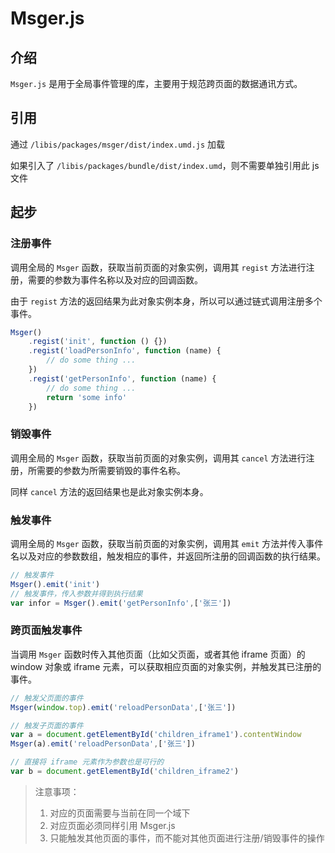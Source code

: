 # Msger.js

## 介绍
`Msger.js` 是用于全局事件管理的库，主要用于规范跨页面的数据通讯方式。

## 引用
通过 `/libis/packages/msger/dist/index.umd.js` 加载

如果引入了 `/libis/packages/bundle/dist/index.umd`，则不需要单独引用此 js 文件

## 起步

### 注册事件
调用全局的 `Msger` 函数，获取当前页面的对象实例，调用其 `regist` 方法进行注册，需要的参数为事件名称以及对应的回调函数。

由于 `regist` 方法的返回结果为此对象实例本身，所以可以通过链式调用注册多个事件。
``` javaScript
Msger()
    .regist('init', function () {})
    .regist('loadPersonInfo', function (name) {
        // do some thing ...
    })
    .regist('getPersonInfo', function (name) {
        // do some thing ...
        return 'some info'
    })
```
### 销毁事件
调用全局的 `Msger` 函数，获取当前页面的对象实例，调用其 `cancel` 方法进行注册，所需要的参数为所需要销毁的事件名称。

同样 `cancel` 方法的返回结果也是此对象实例本身。

### 触发事件
调用全局的 `Msger` 函数，获取当前页面的对象实例，调用其 `emit` 方法并传入事件名以及对应的参数数组，触发相应的事件，并返回所注册的回调函数的执行结果。
``` javaScript
// 触发事件
Msger().emit('init')
// 触发事件，传入参数并得到执行结果
var infor = Msger().emit('getPersonInfo',['张三'])
```

### 跨页面触发事件
当调用 `Msger` 函数时传入其他页面（比如父页面，或者其他 iframe 页面）的 window 对象或 iframe 元素，可以获取相应页面的对象实例，并触发其已注册的事件。

``` javaScript
// 触发父页面的事件
Msger(window.top).emit('reloadPersonData',['张三'])

// 触发子页面的事件
var a = document.getElementById('children_iframe1').contentWindow
Msger(a).emit('reloadPersonData',['张三'])

// 直接将 iframe 元素作为参数也是可行的 
var b = document.getElementById('children_iframe2')
```
> 注意事项：
> 1. 对应的页面需要与当前在同一个域下
> 2. 对应页面必须同样引用 Msger.js
> 3. 只能触发其他页面的事件，而不能对其他页面进行注册/销毁事件的操作
